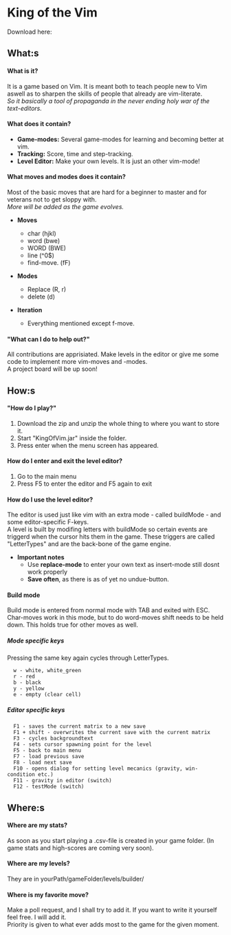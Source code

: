<h1>King of the Vim</h1>
Download here:

<h2>What:s</h2>

<h4> What is it?</h4>
It is a game based on Vim. It is meant both to teach people new to Vim aswell as to sharpen the skills of people that already are vim-literate. 
<div> <i>So it basically a tool of propaganda in the never ending holy war of the text-editors.</i> </div>

<h4> What does it contain?</h4>

* **Game-modes:** Several game-modes for learning and becoming better at vim. 
* **Tracking:** Score, time and step-tracking. 
* **Level Editor:** Make your own levels. It is just an other vim-mode!

<h4> What moves and modes does it contain? </h4>
Most of the basic moves that are hard for a beginner to master and for veterans not to get sloppy with. 
<div> <i>More will be added as the game evolves.</i></div>

* **Moves**
    * char (hjkl)
    * word (bwe)
    * WORD (BWE)
    * line (^0$)
    - find-move. (fF)   
    
* **Modes**
    * Replace (R, r)
    * delete (d)
    
* **Iteration**
    * Everything mentioned except f-move.
    
<h4> "What can I do to help out?"</h4>
All contributions are apprisiated. Make levels in the editor or give me some code to implement more vim-moves and -modes. 
<div>A project board will be up soon! </div>

<h2>How:s</h2>

<h4> "How do I play?"</h4>

1. Download the zip and unzip the whole thing to where you want to store it. 
2. Start "KingOfVim.jar" inside the folder. 
3. Press enter when the menu screen has appeared. 

<h4> How do I enter and exit the level editor?</h4>

1. Go to the main menu
2. Press F5 to enter the editor and F5 again to exit

<h4> How do I use the level editor?</h4>
The editor is used just like vim with an extra mode - called buildMode - and some editor-specific F-keys. 

<div>A level is built by modifing letters with buildMode so certain events are triggerd when the cursor hits them in the game. These triggers are called "LetterTypes" and are the back-bone of the game engine.</div>


* **Important notes**
    * Use **replace-mode** to enter your own text as insert-mode still dosnt work properly
    * **Save often**, as there is as of yet no undue-button.

<h4> Build mode</h4>
Build mode is entered from normal mode with TAB and exited with ESC. 
Char-moves work in this mode, but to do word-moves shift needs to be held down. This holds true for other moves as well.
      
<h5> Mode specific keys </h5>
      Pressing the same key again cycles through LetterTypes.
      
      w - white, white_green 
      r - red  
      b - black 
      y - yellow
      e - empty (clear cell)
      
<h5> Editor specific keys</h5>
  
      F1 - saves the current matrix to a new save 
      F1 + shift - overwrites the current save with the current matrix
      F3 - cycles backgroundtext
      F4 - sets cursor spawning point for the level
      F5 - back to main menu
      F7 - load previous save
      F8 - load next save
      F10 - opens dialog for setting level mecanics (gravity, win-condition etc.)
      F11 - gravity in editor (switch)
      F12 - testMode (switch)

<h2> Where:s</h2>

<h4> Where are my stats?</h4>
As soon as you start playing a .csv-file is created in your game folder. (In game stats and high-scores are coming very soon).

<h4> Where are my levels?</h4>
They are in yourPath/gameFolder/levels/builder/

<h4> Where is my favorite move?</h4>
Make a poll request, and I shall try to add it. If you want to write it yourself feel free. I will add it. 
<div>Priority is given to what ever adds most to the game for the given moment.</div>
